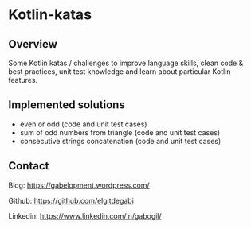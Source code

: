 # Kotlin-katas
## Overview
Some Kotlin katas / challenges to improve language skills, clean code & best practices, unit test knowledge and learn about particular Kotlin features.
## Implemented solutions
* even or odd (code and unit test cases)
* sum of odd numbers from triangle (code and unit test cases)
* consecutive strings concatenation (code and unit test cases)
## Contact
Blog: https://gabelopment.wordpress.com/

Github: https://github.com/elgitdegabi

Linkedin: https://www.linkedin.com/in/gabogil/
